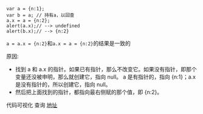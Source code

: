 

```
var a = {n:1};  
var b = a; // 持有a，以回查  
a.x = a = {n:2};  
alert(a.x);// --> undefined  
alert(b.x);// --> {n:2}
```

`a = a.x = {n:2}`和`a.x = a = {n:2}`的结果是一致的

原因:
- 找到 a 和 a.x 的指针。如果已有指针，那么不改变它。如果没有指针，即那个变量还没被申明，那么就创建它，指向 null。
a 是有指针的，指向 {n:1}；a.x 是没有指针的，所以创建它，指向 null。
- 然后把上面找到的指针，都指向最右侧赋的那个值，即 {n:2}。

代码可视化 查询 [地址](http://pythontutor.com/visualize.html#mode=edit)
